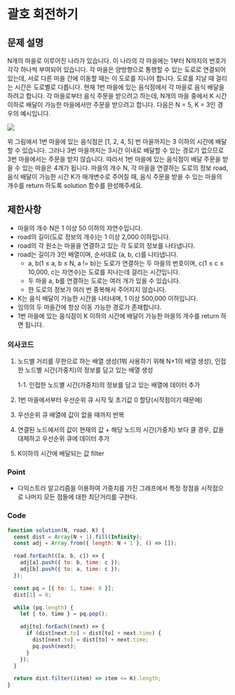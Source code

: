 # 괄호 회전하기

## 문제 설명

N개의 마을로 이루어진 나라가 있습니다. 이 나라의 각 마을에는 1부터 N까지의 번호가 각각 하나씩 부여되어 있습니다. 각 마을은 양방향으로 통행할 수 있는 도로로 연결되어 있는데, 서로 다른 마을 간에 이동할 때는 이 도로를 지나야 합니다. 도로를 지날 때 걸리는 시간은 도로별로 다릅니다. 현재 1번 마을에 있는 음식점에서 각 마을로 음식 배달을 하려고 합니다. 각 마을로부터 음식 주문을 받으려고 하는데, N개의 마을 중에서 K 시간 이하로 배달이 가능한 마을에서만 주문을 받으려고 합니다. 다음은 N = 5, K = 3인 경우의 예시입니다.

![](https://grepp-programmers.s3.ap-northeast-2.amazonaws.com/files/production/d7779d88-084c-4ffa-ae9f-2a42f97d3bbf/%E1%84%87%E1%85%A2%E1%84%83%E1%85%A1%E1%86%AF_1_uxun8t.png)

위 그림에서 1번 마을에 있는 음식점은 [1, 2, 4, 5] 번 마을까지는 3 이하의 시간에 배달할 수 있습니다. 그러나 3번 마을까지는 3시간 이내로 배달할 수 있는 경로가 없으므로 3번 마을에서는 주문을 받지 않습니다. 따라서 1번 마을에 있는 음식점이 배달 주문을 받을 수 있는 마을은 4개가 됩니다.
마을의 개수 N, 각 마을을 연결하는 도로의 정보 road, 음식 배달이 가능한 시간 K가 매개변수로 주어질 때, 음식 주문을 받을 수 있는 마을의 개수를 return 하도록 solution 함수를 완성해주세요.

## 제한사항

- 마을의 개수 N은 1 이상 50 이하의 자연수입니다.
- road의 길이(도로 정보의 개수)는 1 이상 2,000 이하입니다.
- road의 각 원소는 마을을 연결하고 있는 각 도로의 정보를 나타냅니다.
- road는 길이가 3인 배열이며, 순서대로 (a, b, c)를 나타냅니다.
  - a, b(1 ≤ a, b ≤ N, a != b)는 도로가 연결하는 두 마을의 번호이며, c(1 ≤ c ≤ 10,000, c는 자연수)는 도로를 지나는데 걸리는 시간입니다.
  - 두 마을 a, b를 연결하는 도로는 여러 개가 있을 수 있습니다.
  - 한 도로의 정보가 여러 번 중복해서 주어지지 않습니다.
- K는 음식 배달이 가능한 시간을 나타내며, 1 이상 500,000 이하입니다.
- 임의의 두 마을간에 항상 이동 가능한 경로가 존재합니다.
- 1번 마을에 있는 음식점이 K 이하의 시간에 배달이 가능한 마을의 개수를 return 하면 됩니다.

### 의사코드

1. 노드별 거리를 무한으로 하는 배열 생성(1붜 사용하기 위해 N+1의 배열 생성), 인접한 노드별 시간(가중치)의 정보를 담고 있는 배열 생성

   1-1. 인접한 노드별 시간(가중치)의 정보를 담고 있는 배열에 데이터 추가

2. 1번 마을에서부터 우선순위 큐 시작 및 초기값 0 할당(시작점이기 때문에)
3. 우선순위 큐 배열에 값이 없을 때까지 반복
4. 연결된 노드에서의 값이 현재의 값 + 해당 노드의 시간(가중치) 보다 클 경우, 값을 대체하고 우선순위 큐에 데이터 추가
5. K이하의 시간에 배달되는 값 filter

### Point

- 다익스트라 알고리즘을 이용하여 가중치를 가진 그래프에서 특정 정점을 시작점으로 나머지 모든 점들에 대한 최단거리를 구한다.

### Code

```js
function solution(N, road, K) {
  const dist = Array(N + 1).fill(Infinity);
  const adj = Array.from({ length: N + 1 }, () => []);

  road.forEach(([a, b, c]) => {
    adj[a].push({ to: b, time: c });
    adj[b].push({ to: a, time: c });
  });

  const pq = [{ to: 1, time: 0 }];
  dist[1] = 0;

  while (pq.length) {
    let { to, time } = pq.pop();

    adj[to].forEach((next) => {
      if (dist[next.to] > dist[to] + next.time) {
        dist[next.to] = dist[to] + next.time;
        pq.push(next);
      }
    });
  }

  return dist.filter((item) => item <= K).length;
}
```
